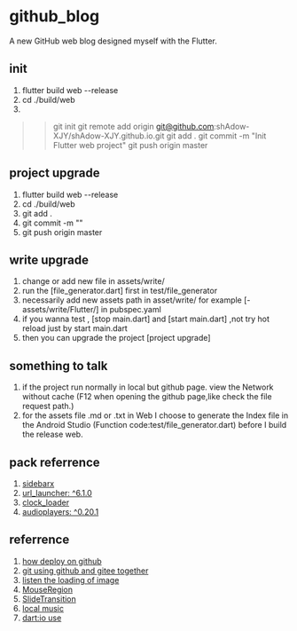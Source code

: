 # github_blog

A new GitHub web blog designed myself with the Flutter.

## init
1. flutter build web --release
2. cd ./build/web
3.
>> git init
>> git remote add origin git@github.com:shAdow-XJY/shAdow-XJY.github.io.git
>> git add .
>> git commit -m "Init Flutter web project"
>> git push origin master

## project upgrade
1. flutter build web --release
2. cd ./build/web
3. git add .
4. git commit -m ""
5. git push origin master

## write upgrade
1. change or add new file in assets/write/
2. run the [file_generator.dart] first in test/file_generator
3. necessarily add new assets path in asset/write/ for example [- assets/write/Flutter/] in pubspec.yaml
4. if you wanna test , [stop main.dart] and [start main.dart] ,not try hot reload just by start main.dart
5. then you can upgrade the project [project upgrade]

## something to talk
1. if the project run normally in local but github page.
   view the Network without cache (F12 when opening the github page,like check the file request path.)
2. for the assets file .md or .txt in Web
   I choose to generate the Index file in the Android Studio (Function code:test/file_generator.dart)
   before I build the release web.

## pack referrence
1. [sidebarx](https://github.com/Frezyx/sidebarx)
2. [url_launcher: ^6.1.0](https://pub.dev/packages/url_launcher)
3. [clock_loader](https://github.com/Mindinventory/clock_loader)
4. [audioplayers: ^0.20.1](https://pub.dev/packages/audioplayers)

## referrence
1. [how deploy on github](https://dev.to/myracledesign/setup-a-flutter-web-project-on-github-pages-3eka)
2. [git using github and gitee together](https://blog.csdn.net/qq_41664096/article/details/106569858)
3. [listen the loading of image](https://blog.csdn.net/campchan/article/details/118560059)
4. [MouseRegion](https://www.liujunmin.com/flutter/gesture/mouse_region.html)
5. [SlideTransition](https://blog.csdn.net/zl18603543572/article/details/95259555)
6. [local music](https://blog.csdn.net/weixin_44934496/article/details/112526027)
7. [dart:io use](https://blog.csdn.net/qq_41097495/article/details/106441389)